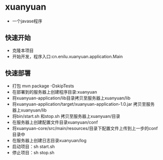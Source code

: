 # xuanyuan
- 一个javase程序 
 
## 快速开始
- 克隆本项目
- 开始开发，程序入口:cn.enilu.xuanyuan.application.Main

## 快速部署
- 打包 mvn package -DskipTests
- 在部署到的服务器上创建程序目录:xuanyuan
- 将xuanyuan-application/lib目录拷贝至服务器上xuanyuan/lib
- 将xuanyuan-application/target/xuanyuan-application-1.0.jar 拷贝至服务器上xuanyuan/lib
- 将bin/start.sh 和stop.sh 拷贝至服务器上xuanyuan/目录
- 在服务器上创建配置文件目录xuanyuan/conf
- 将xuanyuan-core/src/main/resources/目录下配置文件上传到上一步的conf目录中
- 在服务器上创建日志目录xuanyuan/log
- 启动项目：sh start.sh
- 停止项目：sh stop.sh

